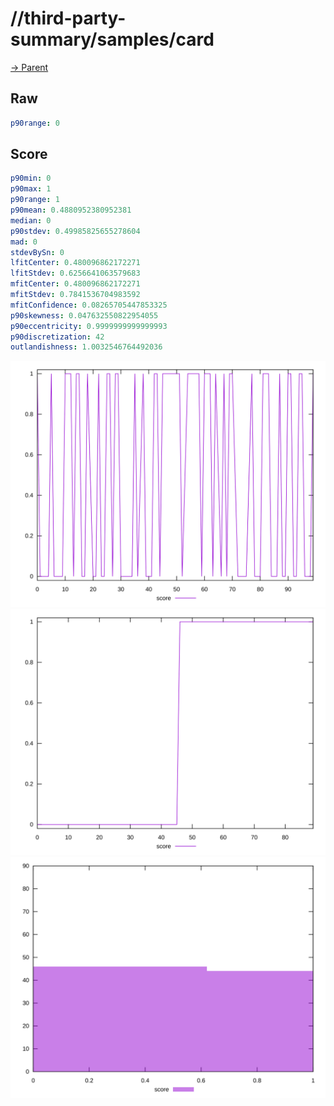
# //third-party-summary/samples/card

[→ Parent](../..)


## Raw


```yaml
p90range: 0

```


## Score


```yaml
p90min: 0
p90max: 1
p90range: 1
p90mean: 0.4880952380952381
median: 0
p90stdev: 0.49985825655278604
mad: 0
stdevBySn: 0
lfitCenter: 0.480096862172271
lfitStdev: 0.6256641063579683
mfitCenter: 0.480096862172271
mfitStdev: 0.7841536704983592
mfitConfidence: 0.08265705447853325
p90skewness: 0.047632550822954055
p90eccentricity: 0.9999999999999993
p90discretization: 42
outlandishness: 1.0032546764492036

```

![PLOT: score-values](./score/values.svg)![PLOT: score-sorted](./score/sorted.svg)![PLOT: score-histogram](./score/histogram.svg)